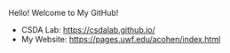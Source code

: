 Hello! Welcome to My GitHub!

- CSDA Lab: https://csdalab.github.io/
- My Website: https://pages.uwf.edu/acohen/index.html
